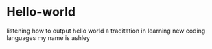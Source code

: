 # Hello-world
listening how to output hello world a traditation in learning new coding languages
my name is ashley
